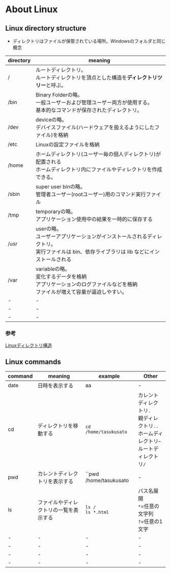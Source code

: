 # About Linux

## Linux directory structure

- ディレクトリはファイルが保管されている場所。Windowsのフォルダと同じ概念 

directory|meaning
-|-
/|ルートディレクトリ。<br>ルートディレクトリを頂点とした構造を**ディレクトリツリー**と呼ぶ。
/bin|Binary Folderの略。<br>一般ユーザーおよび管理ユーザー両方が使用する。<br>基本的なコマンドが保存されたディレクトリ。
/dev|deviceの略。<br>デバイスファイル(ハードウェアを扱えるようにしたファイル)を格納
/etc|Linuxの設定ファイルを格納
/home|ホームディレクトリ(ユーザー毎の個人ディレクトリ)が配置される<br>ホームディレクトリ内にファイルやディレクトリを作成できる。
/sbin|super user binの略。<br>管理者ユーザー(rootユーザー)用のコマンド実行ファイル
/tmp|temporaryの略。<br>アプリケーション使用中の結果を一時的に保存する
/usr|userの略。<br>ユーザーアプリケーションがインストールされるディレクトリ。<br>実行ファイルは bin、依存ライブラリは lib などにインストールされる
/var|variableの略。<br>変化するデータを格納<br>アプリケーションのログファイルなどを格納<br>ファイルが増えて容量が逼迫しやすい。
-|-
-|-
-|-

### 参考
[Linuxディレクトリ構造](https://qiita.com/nys9302/items/a8ddeedd3cd9d0deb332)

## Linux commands

command|meaning|example|Other
-|-|-|-  
date | 日時を表示する| aa|-
cd | ディレクトリを移動する| ``cd /home/tasukusato``|カレントディレクトリ``.``<br>親ディレクトリ``..``<br>ホームディレクトリ``~``<br>ルートディレクトリ``/``
pwd|カレントディレクトリを表示する|``pwd /home/tasukusato|-
ls|ファイルやディレクトリの一覧を表示する|``ls /``<br>``ls *.html``|パス名展開<br>``*``=任意の文字列<br>``?``=任意の1文字
-|-|-|-
-|-|-|-
-|-|-|-
-|-|-|-